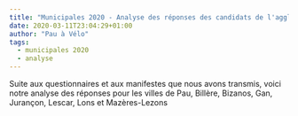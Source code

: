 ```yaml
---
title: "Municipales 2020 - Analyse des réponses des candidats de l'agglo paloise"
date: 2020-03-11T23:04:29+01:00
author: "Pau à Vélo"
tags:
  - municipales 2020
  - analyse
---
```


Suite aux questionnaires et aux manifestes que nous avons transmis, voici notre analyse des réponses pour les villes de Pau, Billère, Bizanos, Gan, Jurançon, Lescar, Lons et Mazères-Lezons